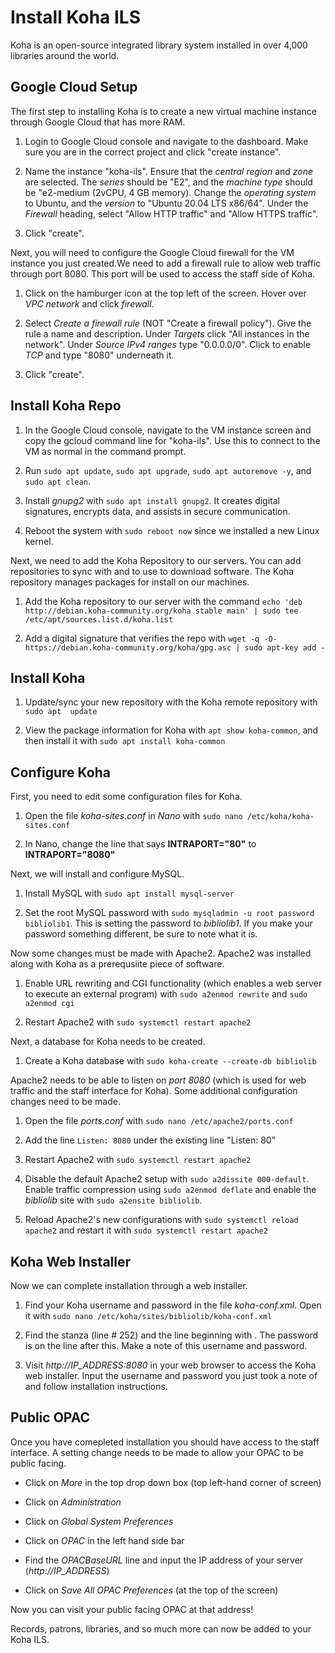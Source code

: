 # Install Koha ILS

Koha is an open-source integrated library system installed in over 4,000 libraries
around the world. 

## Google Cloud Setup

The first step to installing Koha is to create a new virtual machine instance through
Google Cloud that has more RAM.

1. Login to Google Cloud console and navigate to the dashboard. Make sure you are in 
the correct project and click "create instance".

2. Name the instance "koha-ils". Ensure that the *central region* and *zone* are 
selected. The *series* should be "E2", and the *machine type* should be "e2-medium 
(2vCPU, 4 GB memory). Change the *operating system* to Ubuntu, and the *version* to 
"Ubuntu 20.04 LTS x86/64". Under the *Firewall* heading, select "Allow HTTP traffic"
and "Allow HTTPS traffic".

3. Click "create".

Next, you will need to configure the Google Cloud firewall for the VM instance you 
just created.We need to add a firewall rule to allow web traffic through port 8080. 
This port will be used to access the staff side of Koha. 

1. Click on the hamburger icon at the top left of the screen. Hover over *VPC network*
and click *firewall*. 

2. Select *Create a firewall rule* (NOT "Create a firewall policy"). Give the rule a 
name and description. Under *Targets* click "All instances in the network". Under
*Source IPv4 ranges* type "0.0.0.0/0". Click to enable *TCP* and type "8080" 
underneath it.

3. Click "create". 

## Install Koha Repo

1. In the Google Cloud console, navigate to the VM instance screen and copy the gcloud
command line for "koha-ils". Use this to connect to the VM as normal in the command
prompt. 

2. Run `sudo apt update`, `sudo apt upgrade`, `sudo apt autoremove -y`, and `sudo apt
clean`.

3. Install *gnupg2* with `sudo apt install gnupg2`. It creates digital signatures, 
encrypts data, and assists in secure communication.

4. Reboot the system with `sudo reboot now` since we installed a new Linux kernel.

Next, we need to add the Koha Repository to our servers. You can add repositories to 
sync with and to use to download software. The Koha repository manages packages for 
install on our machines.

1. Add the Koha repository to our server with the command `echo 'deb http://debian.koha-community.org/koha stable main' | sudo tee /etc/apt/sources.list.d/koha.list`

2. Add a digital signature that verifies the repo with `wget -q -O- https://debian.koha-community.org/koha/gpg.asc | sudo apt-key add -`

## Install Koha

1. Update/sync your new repository with the Koha remote repository with `sudo apt 
update`

2. View the package information for Koha with `apt show koha-common`, and then install
it with `sudo apt install koha-common`

## Configure Koha

First, you need to edit some configuration files for Koha. 

1. Open the file *koha-sites.conf* in *Nano* with `sudo nano /etc/koha/koha-sites.conf`

2. In Nano, change the line that says **INTRAPORT="80"** to **INTRAPORT="8080"**

Next, we will install and configure MySQL.

1. Install MySQL with `sudo apt install mysql-server`

2. Set the root MySQL password with `sudo mysqladmin -u root password bibliolib1`. This is
setting the password to *bibliolib1*. If you make your password something different, 
be sure to note what it is.

Now some changes must be made with Apache2. Apache2 was installed along with Koha as 
a prerequsiite piece of software.

1. Enable URL rewriting and CGI functionality (which enables a web server to execute
an external program) with `sudo a2enmod rewrite` and `sudo a2enmod cgi`

2. Restart Apache2 with `sudo systemctl restart apache2`

Next, a database for Koha needs to be created.

1. Create a Koha database with `sudo koha-create --create-db bibliolib`

Apache2 needs to be able to listen on *port 8080* (which is used for web traffic and 
the staff interface for Koha). Some additional configuration changes need to be made.

1. Open the file *ports.conf* with `sudo nano /etc/apache2/ports.conf`

2. Add the line `Listen: 8080` under the existing line "Listen: 80"

3. Restart Apache2 with `sudo systemctl restart apache2`

4. Disable the default Apache2 setup with `sudo a2dissite 000-default`. Enable traffic
compression using `sudo a2enmod deflate` and enable the *bibliolib* site with `sudo a2ensite bibliolib`.

5. Reload Apache2's new configurations with `sudo systemctl reload apache2` and restart it
with `sudo systemctl restart apache2`

## Koha Web Installer

Now we can complete installation through a web installer.

1. Find your Koha username and password in the file *koha-conf.xml*. Open it with
`sudo nano /etc/koha/sites/bibliolib/koha-conf.xml`

2. Find the **<config>** stanza (line # 252) and the line beginning with **<user>**.
The password is on the line after this. Make a note of this username and password.

3. Visit *http://IP_ADDRESS:8080* in your web browser to access the Koha web installer.
Input the username and password you just took a note of and follow installation 
instructions.

## Public OPAC

Once you have comepleted installation you should have access to the staff interface. A
setting change needs to be made to allow your OPAC to be public facing. 

- Click on *More* in the top drop down box (top left-hand corner of screen)

- Click on *Administration*

- Click on *Global System Preferences*

- Click on *OPAC* in the left hand side bar

- Find the *OPACBaseURL* line and input the IP address of your server (*http://IP_ADDRESS*)

- Click on *Save All OPAC Preferences* (at the top of the screen)

Now you can visit your public facing OPAC at that address!

Records, patrons, libraries, and so much more can now be added to your Koha ILS.
